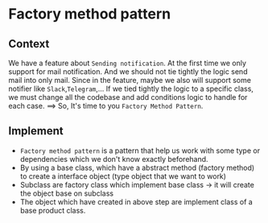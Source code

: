 # Factory method pattern

## Context

We have a feature about `Sending notification`. At the first time we only support for mail notification.
And we should not tie tightly the logic send mail into only mail. Since in the feature, maybe we also will support
some notifier like `Slack`,`Telegram`,... If we tied tightly the logic to a specific class, we must change all the codebase and
add conditions logic to handle for each case.
==> So, It's time to you `Factory Method Pattern`.

## Implement

- `Factory method pattern` is a pattern that help us work with some type or dependencies which we don't know exactly beforehand.
- By using a base class, which have a abstract method (factory method) to create a interface object (type object that we want to work)
- Subclass are factory class which implement base class -> it will create the object base on subclass
- The object which have created in above step are implement class of a base product class.
